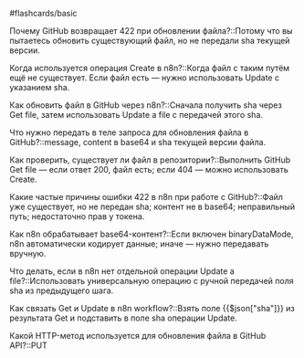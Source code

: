 #flashcards/basic

Почему GitHub возвращает 422 при обновлении файла?::Потому что вы пытаетесь обновить существующий файл, но не передали sha текущей версии.

Когда используется операция Create в n8n?::Когда файл с таким путём ещё не существует. Если файл есть — нужно использовать Update с указанием sha.

Как обновить файл в GitHub через n8n?::Сначала получить sha через Get file, затем использовать Update a file с передачей этого sha.

Что нужно передать в теле запроса для обновления файла в GitHub?::message, content в base64 и sha текущей версии файла.

Как проверить, существует ли файл в репозитории?::Выполнить GitHub Get file — если ответ 200, файл есть; если 404 — можно использовать Create.

Какие частые причины ошибки 422 в n8n при работе с GitHub?::Файл уже существует, но не передан sha; контент не в base64; неправильный путь; недостаточно прав у токена.

Как n8n обрабатывает base64-контент?::Если включен binaryDataMode, n8n автоматически кодирует данные; иначе — нужно передавать вручную.

Что делать, если в n8n нет отдельной операции Update a file?::Использовать универсальную операцию с ручной передачей поля sha из предыдущего шага.

Как связать Get и Update в n8n workflow?::Взять поле {{$json["sha"]}} из результата Get и подставить в поле sha операции Update.

Какой HTTP-метод используется для обновления файла в GitHub API?::PUT